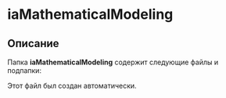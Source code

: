 # iaMathematicalModeling

## Описание
Папка **iaMathematicalModeling** содержит следующие файлы и подпапки:

Этот файл был создан автоматически.
